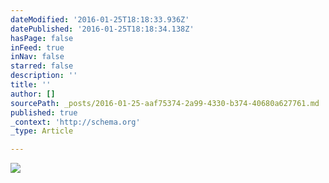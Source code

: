 ```yaml
---
dateModified: '2016-01-25T18:18:33.936Z'
datePublished: '2016-01-25T18:18:34.138Z'
hasPage: false
inFeed: true
inNav: false
starred: false
description: ''
title: ''
author: []
sourcePath: _posts/2016-01-25-aaf75374-2a99-4330-b374-40680a627761.md
published: true
_context: 'http://schema.org'
_type: Article

---
```

![](https://the-grid-user-content.s3-us-west-2.amazonaws.com/f4dbb87d-929f-4f47-9da3-87b8e133e317.jpg)